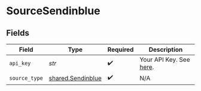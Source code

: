 # SourceSendinblue


## Fields

| Field                                                                                        | Type                                                                                         | Required                                                                                     | Description                                                                                  |
| -------------------------------------------------------------------------------------------- | -------------------------------------------------------------------------------------------- | -------------------------------------------------------------------------------------------- | -------------------------------------------------------------------------------------------- |
| `api_key`                                                                                    | *str*                                                                                        | :heavy_check_mark:                                                                           | Your API Key. See <a href="https://developers.sendinblue.com/docs/getting-started">here</a>. |
| `source_type`                                                                                | [shared.Sendinblue](../../models/shared/sendinblue.md)                                       | :heavy_check_mark:                                                                           | N/A                                                                                          |